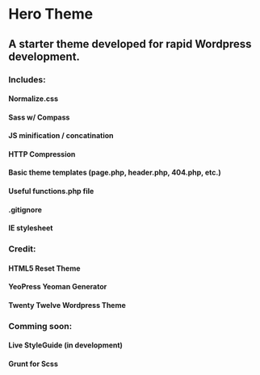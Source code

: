 # Hero Theme

## A starter theme developed for rapid Wordpress development. 

### Includes:

#### Normalize.css
#### Sass w/ Compass
#### JS minification / concatination
#### HTTP Compression
#### Basic theme templates (page.php, header.php, 404.php, etc.)
#### Useful functions.php file
#### .gitignore
#### IE stylesheet

### Credit:

#### HTML5 Reset Theme
#### YeoPress Yeoman Generator
#### Twenty Twelve Wordpress Theme

### Comming soon:

#### Live StyleGuide (in development)
#### Grunt for Scss